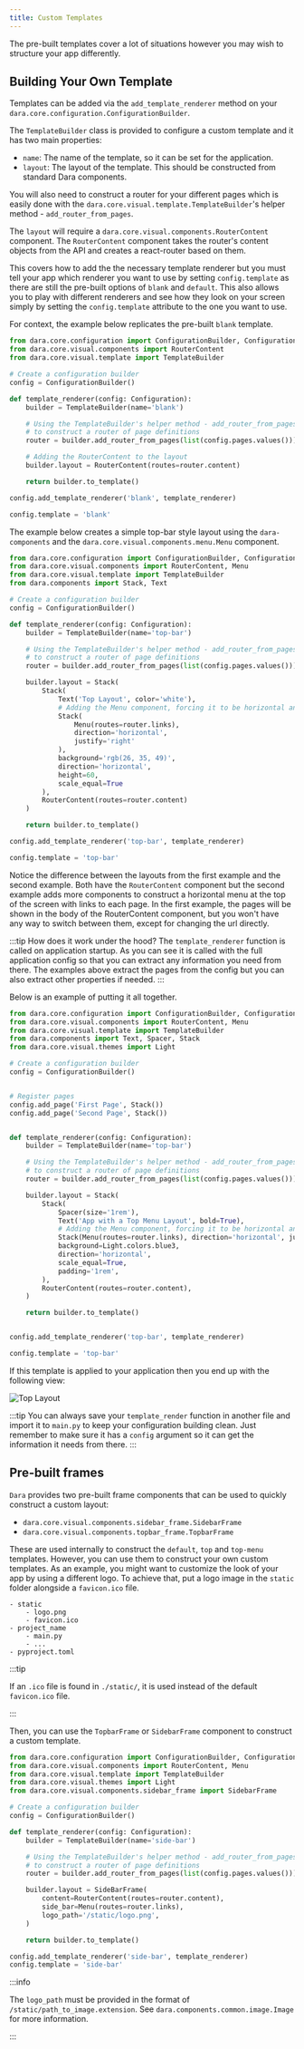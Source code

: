 ```yaml
---
title: Custom Templates
---
```


The pre-built templates cover a lot of situations however you may wish to structure your app differently.

## Building Your Own Template

Templates can be added via the `add_template_renderer` method on your `dara.core.configuration.ConfigurationBuilder`.

The `TemplateBuilder` class is provided to configure a custom template and it has two main properties:

- `name`: The name of the template, so it can be set for the application.
- `layout`: The layout of the template. This should be constructed from standard Dara components.

You will also need to construct a router for your different pages which is easily done with the `dara.core.visual.template.TemplateBuilder`'s helper method - `add_router_from_pages`.

The `layout` will require a `dara.core.visual.components.RouterContent` component. The `RouterContent` component takes the router's content objects from the API and creates a react-router based on them.

This covers how to add the the necessary template renderer but you must tell your app which renderer you want to use by setting `config.template` as there are still the pre-built options of `blank` and `default`. This also allows you to play with different renderers and see how they look on your screen simply by setting the `config.template` attribute to the one you want to use.

For context, the example below replicates the pre-built `blank` template.

```python
from dara.core.configuration import ConfigurationBuilder, Configuration
from dara.core.visual.components import RouterContent
from dara.core.visual.template import TemplateBuilder

# Create a configuration builder
config = ConfigurationBuilder()

def template_renderer(config: Configuration):
    builder = TemplateBuilder(name='blank')

    # Using the TemplateBuilder's helper method - add_router_from_pages
    # to construct a router of page definitions
    router = builder.add_router_from_pages(list(config.pages.values()))

    # Adding the RouterContent to the layout
    builder.layout = RouterContent(routes=router.content)

    return builder.to_template()

config.add_template_renderer('blank', template_renderer)

config.template = 'blank'
```

The example below creates a simple top-bar style layout using the `dara-components` and the `dara.core.visual.components.menu.Menu` component.

```python
from dara.core.configuration import ConfigurationBuilder, Configuration
from dara.core.visual.components import RouterContent, Menu
from dara.core.visual.template import TemplateBuilder
from dara.components import Stack, Text

# Create a configuration builder
config = ConfigurationBuilder()

def template_renderer(config: Configuration):
    builder = TemplateBuilder(name='top-bar')

    # Using the TemplateBuilder's helper method - add_router_from_pages
    # to construct a router of page definitions
    router = builder.add_router_from_pages(list(config.pages.values()))

    builder.layout = Stack(
        Stack(
            Text('Top Layout', color='white'),
            # Adding the Menu component, forcing it to be horizontal and justify it to the right
            Stack(
                Menu(routes=router.links),
                direction='horizontal',
                justify='right'
            ),
            background='rgb(26, 35, 49)',
            direction='horizontal',
            height=60,
            scale_equal=True
        ),
        RouterContent(routes=router.content)
    )

    return builder.to_template()

config.add_template_renderer('top-bar', template_renderer)

config.template = 'top-bar'
```

Notice the difference between the layouts from the first example and the second example. Both have the `RouterContent` component but the second example adds more components to construct a horizontal menu at the top of the screen with links to each page. In the first example, the pages will be shown in the body of the RouterContent component, but you won't have any way to switch between them, except for changing the url directly.

:::tip
How does it work under the hood? The `template_renderer` function is called on application startup. As you can see it is called with the full application config so that you can extract any information you need from there. The examples above extract the pages from the config but you can also extract other properties if needed.
:::

Below is an example of putting it all together.

```python python title=main.py
from dara.core.configuration import ConfigurationBuilder, Configuration
from dara.core.visual.components import RouterContent, Menu
from dara.core.visual.template import TemplateBuilder
from dara.components import Text, Spacer, Stack
from dara.core.visual.themes import Light

# Create a configuration builder
config = ConfigurationBuilder()


# Register pages
config.add_page('First Page', Stack())
config.add_page('Second Page', Stack())


def template_renderer(config: Configuration):
    builder = TemplateBuilder(name='top-bar')

    # Using the TemplateBuilder's helper method - add_router_from_pages
    # to construct a router of page definitions
    router = builder.add_router_from_pages(list(config.pages.values()))

    builder.layout = Stack(
        Stack(
            Spacer(size='1rem'),
            Text('App with a Top Menu Layout', bold=True),
            # Adding the Menu component, forcing it to be horizontal and justify it to the right
            Stack(Menu(routes=router.links), direction='horizontal', justify='right'),
            background=Light.colors.blue3,
            direction='horizontal',
            scale_equal=True,
            padding='1rem',
        ),
        RouterContent(routes=router.content),
    )

    return builder.to_template()


config.add_template_renderer('top-bar', template_renderer)

config.template = 'top-bar'
```

If this template is applied to your application then you end up with the following view:

![Top Layout](../assets/advanced/custom_templates.png)

:::tip
You can always save your `template_render` function in another file and import it to `main.py` to keep your configuration building clean. Just remember to make sure it has a `config` argument so it can get the information it needs from there.
:::

## Pre-built frames

`Dara` provides two pre-built frame components that can be used to quickly construct a custom layout:

- `dara.core.visual.components.sidebar_frame.SidebarFrame`
- `dara.core.visual.components.topbar_frame.TopbarFrame`

These are used internally to construct the `default`, `top` and `top-menu` templates. However, you can use them to construct your own custom templates. As an example, you might want to customize the look of your app by using a different logo. To achieve that, put a logo image in the `static` folder alongside a `favicon.ico` file.

```
- static
    - logo.png
    - favicon.ico
- project_name
    - main.py
    - ...
- pyproject.toml
```

:::tip

If an `.ico` file is found in `./static/`, it is used instead of the default `favicon.ico` file.

:::

Then, you can use the `TopbarFrame` or `SidebarFrame` component to construct a custom template.

```python title=main.py
from dara.core.configuration import ConfigurationBuilder, Configuration
from dara.core.visual.components import RouterContent, Menu
from dara.core.visual.template import TemplateBuilder
from dara.core.visual.themes import Light
from dara.core.visual.components.sidebar_frame import SidebarFrame

# Create a configuration builder
config = ConfigurationBuilder()

def template_renderer(config: Configuration):
    builder = TemplateBuilder(name='side-bar')

    # Using the TemplateBuilder's helper method - add_router_from_pages
    # to construct a router of page definitions
    router = builder.add_router_from_pages(list(config.pages.values()))

    builder.layout = SideBarFrame(
        content=RouterContent(routes=router.content),
        side_bar=Menu(routes=router.links),
        logo_path='/static/logo.png',
    )

    return builder.to_template()

config.add_template_renderer('side-bar', template_renderer)
config.template = 'side-bar'
```

:::info

The `logo_path` must be provided in the format of `/static/path_to_image.extension`. See `dara.components.common.image.Image` for more information.

:::

